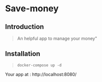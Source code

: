 # Save-money

## Introduction

> An helpful app to manage your money"

## Installation

> `docker-compose up -d`

Your app at : http://localhost:8080/